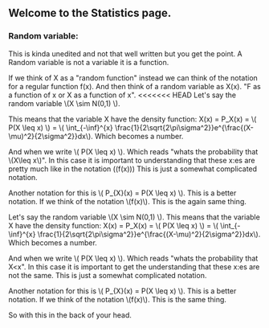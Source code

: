 
## Welcome to the Statistics page.

### Random variable:
This is kinda unedited and not that well written but you get the point.
A Random variable is not a variable it is a function.

If we think of X as a "random function" instead we can think of the notation for a regular function f(x). And then think of a random variable as X(x). "F as a function of x or X as a function of x".
<<<<<<< HEAD
Let's say the random variable \\(X \sim N(0,1) \\).

This means that the variable X have the density function:
X(x) = P_X(x) = \\( P(X \leq x) \\)  = \\( \int_{-\inf}^{x} \frac{1}{2\sqrt{2\pi\sigma^2}}e^{\frac{(X-\mu)^2}{2\sigma^2}}dx\\). Which becomes a number.

And when we write \\( P(X \leq x) \\). Which reads "whats the probability that \\(X\leq x\\)".
In this case it is important to understanding that these x:es are pretty much like in the notation \((f(x)\))
This is just a somewhat complicated notation.

Another notation for this is \\( P_{X}(x) = P(X \leq x) \\). This is a better notation.
If we think of the notation \\(f(x)\\). This is the again same thing.

Let's say the random variable \\(X \sim N(0,1) \\). This means that the variable X have the density function:
X(x) = P_X(x) = \\( P(X \leq x) \\)  = \\( \int_{-\inf}^{x} \frac{1}{2\sqrt{2\pi\sigma^2}}e^{\frac{(X-\mu)^2}{2\sigma^2}}dx\\). Which becomes a number.

And when we write \\( P(X \leq x) \\). Which reads "whats the probability that X<x".
In this case it is important to get the understanding that these x:es are not the same.
This is just a somewhat complicated notation.

Another notation for this is \\( P_{X}(x) = P(X \leq x) \\). This is a better notation.
If we think of the notation \\(f(x)\\). This is the same thing.

So with this in the back of your head.
